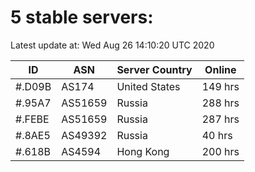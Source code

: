 # 5 stable servers:

Latest update at: Wed Aug 26 14:10:20 UTC 2020

| ID | ASN | Server Country | Online |
| -- | --- | -------------- | ------ |
| #.D09B | AS174 | United States | 149 hrs |
| #.95A7 | AS51659 | Russia | 288 hrs |
| #.FEBE | AS51659 | Russia | 287 hrs |
| #.8AE5 | AS49392 | Russia | 40 hrs |
| #.618B | AS4594 | Hong Kong | 200 hrs |

